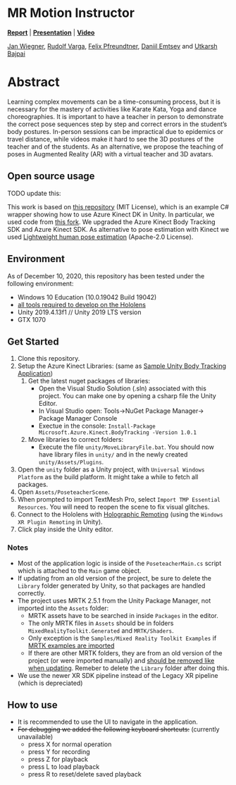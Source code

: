 # MR Motion Instructor
[**Report**](https://placeholder) | [**Presentation**](https://placeholder) | [**Video**](https://placeholder)

[Jan Wiegner](https://github.com/janwww), [Rudolf Varga](https://github.com/ketjatekos), [Felix Pfreundtner](https://github.com/felixpfreundtner), [Daniil Emtsev](https://github.com/daniil-777) and [Utkarsh Bajpai](https://github.com/Utkarsh-Bajpai)

# Abstract
Learning complex movements can be a time-consuming process, but it is necessary for the mastery of activities like Karate Kata, Yoga and dance choreographies. It is important to have a teacher in person to demonstrate the correct pose sequences step by step and correct errors in the student’s body postures.
In-person sessions can be impractical due to epidemics or travel distance, while videos make it hard to see the 3D postures of the teacher and of the students. As an alternative, we propose the teaching of poses in Augmented Reality (AR) with a virtual teacher and 3D avatars.

## Open source usage
TODO update this:

This work is based on [this repository](https://github.com/curiosity-inc/azure-kinect-dk-unity) (MIT License), which is an example C# wrapper showing how to use Azure Kinect DK in Unity. In particular, we used code from [this fork](https://github.com/Aviscii/azure-kinect-dk-unity). We upgraded the Azure Kinect Body Tracking SDK and Azure Kinect SDK.
As alternative to pose estimation with Kinect we used [Lightweight human pose estimation](https://github.com/Daniil-Osokin/lightweight-human-pose-estimation-3d-demo.pytorch) (Apache-2.0 License). 

## Environment
As of December 10, 2020, this repository has been tested under the following environment:
- Windows 10 Education (10.0.19042 Build 19042)
- [all tools required to develop on the Hololens](https://docs.microsoft.com/en-us/windows/mixed-reality/install-the-tools)
- Unity 2019.4.13f1 // Unity 2019 LTS version
- GTX 1070

## Get Started
1. Clone this repository.
2. Setup the Azure Kinect Libraries: (same as [Sample Unity Body Tracking Application](https://github.com/microsoft/Azure-Kinect-Samples/tree/master/body-tracking-samples/sample_unity_bodytracking))
    1. Get the latest nuget packages of libraries:
        - Open the Visual Studio Solution (.sln) associated with this project. You can make one by opening a csharp file the Unity Editor.
        - In Visual Studio open: Tools->NuGet Package Manager-> Package Manager Console
        - Exectue in the console: `Install-Package Microsoft.Azure.Kinect.BodyTracking -Version 1.0.1`
    2. Move libraries to correct folders:
        - Execute the file `unity/MoveLibraryFile.bat`. You should now have library files in `unity/` and in the newly created `unity/Assets/Plugins`.
3. Open the `unity` folder as a Unity project, with `Universal Windows Platform` as the build platform. It might take a while to fetch all packages.
4. Open `Assets/PoseteacherScene`.
5. When prompted to import TextMesh Pro, select `Import TMP Essential Resources`. You will need to reopen the scene to fix visual glitches.
6. Connect to the Hololens with [Holographic Remoting](https://microsoft.github.io/MixedRealityToolkit-Unity/Documentation/Tools/HolographicRemoting.html#connecting-to-the-hololens-with-wi-fi) (using the `Windows XR Plugin Remoting` in Unity).
7. Click play inside the Unity editor.

### Notes
- Most of the application logic is inside of the `PoseteacherMain.cs` script which is attached to the `Main` game object.
- If updating from an old version of the project, be sure to delete the `Library` folder generated by Unity, so that packages are handled correctly. 
- The project uses MRTK 2.5.1 from the Unity Package Manager, not imported into the `Assets` folder: 
   - MRTK assets have to be searched in inside `Packages` in the editor.
   - The only MRTK files in `Assets` should be in folders `MixedRealityToolkit.Generated` and `MRTK/Shaders`. 
   - Only exception is the `Samples/Mixed Reality Toolkit Examples` if [MRTK examples are imported](https://microsoft.github.io/MixedRealityToolkit-Unity/Documentation/usingupm.html#using-mixed-reality-toolkit-examples)
   - If there are other MRTK folders, they are from an old version of the project (or were imported manually) and [should be removed like when updating](https://microsoft.github.io/MixedRealityToolkit-Unity/Documentation/Updating.html). 
     Remeber to delete the `Library` folder after doing this.
- We use the newer XR SDK pipeline instead of the Legacy XR pipeline (which is depreciated)

## How to use
- It is recommended to use the UI to navigate in the application.
- ~~For debugging we added the following keyboard shortcuts:~~ (currently unavailable)
   - press X for normal operation
   - press Y for recording
   - press Z for playback
   - press L to load playback
   - press R to reset/delete saved playback
